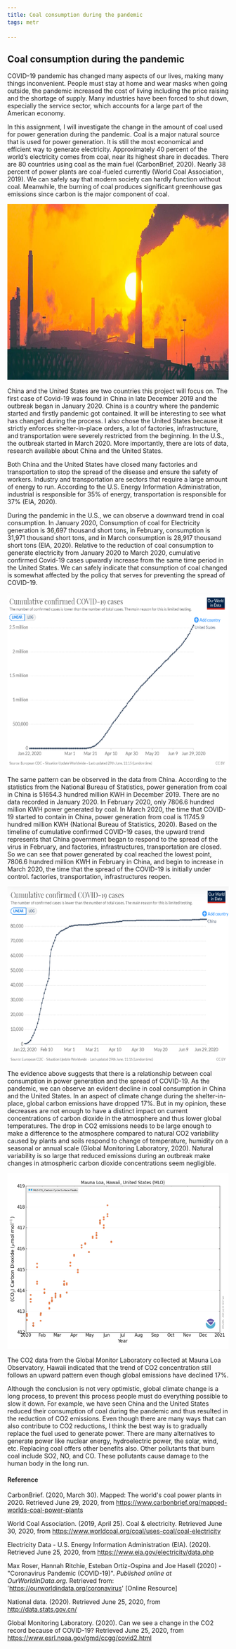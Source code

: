 ```yaml
---
title: Coal consumption during the pandemic
tags: metr

---
```


## Coal consumption during the pandemic

COVID-19 pandemic has changed many aspects of our lives, making many things inconvenient. People must stay at home and wear masks when going outside, the pandemic increased the cost of living including the price raising and the shortage of supply. Many industries have been forced to shut down, especially the service sector, which accounts for a large part of the American economy. 

 

In this assignment, I will investigate the change in the amount of coal used for power generation during the pandemic. Coal is a major natural source that is used for power generation. It is still the most economical and efficient way to generate electricity. Approximately 40 percent of the world’s electricity comes from coal, near its highest share in decades. There are 80 countries using coal as the main fuel (CarbonBrief, 2020). Nearly 38 percent of power plants are coal-fueled currently (World Coal Association, 2019). We can safely say that modern society can hardly function without coal. Meanwhile, the burning of coal produces significant greenhouse gas emissions since carbon is the major component of coal.

<img src = "/assets/images/Final_project/coal.png" width = "600" height = "400" />

China and the United States are two countries this project will focus on. The first case of Covid-19 was found in China in late December 2019 and the outbreak began in January 2020. China is a country where the pandemic started and firstly pandemic got contained. It will be interesting to see what has changed during the process. I also chose the United States because it strictly enforces shelter-in-place orders, a lot of factories, infrastructure, and transportation were severely restricted from the beginning. In the U.S., the outbreak started in March 2020. More importantly, there are lots of data, research available about China and the United States.

 

Both China and the United States have closed many factories and transportation to stop the spread of the disease and ensure the safety of workers. Industry and transportation are sectors that require a large amount of energy to run. According to the U.S. Energy Information Administration, industrial is responsible for 35% of energy, transportation is responsible for 37% (EIA, 2020). 

During the pandemic in the U.S., we can observe a downward trend in coal consumption. In January 2020, Consumption of coal for Electricity generation is 36,697 thousand short tons, in February, consumption is 31,971 thousand short tons, and in March consumption is 28,917 thousand short tons (EIA, 2020). Relative to the reduction of coal consumption to generate electricity from January 2020 to March 2020, cumulative confirmed Covid-19 cases upwardly increase from the same time period in the United States. We can safely indicate that consumption of coal changed is somewhat affected by the policy that serves for preventing the spread of COVID-19.

<img src = "/assets/images/Final_project/trend_us.png" width = "600" height = "400" />

The same pattern can be observed in the data from China. According to the statistics from the National Bureau of Statistics, power generation from coal in China is 51654.3 hundred million KWH in December 2019. There are no data recorded in January 2020. In February 2020, only 7806.6 hundred million KWH power generated by coal. In March 2020, the time that COVID-19 started to contain in China, power generation from coal is 11745.9 hundred million KWH (National Bureau of Statistics, 2020). Based on the timeline of cumulative confirmed COVID-19 cases, the upward trend represents that China government began to respond to the spread of the virus in February, and factories, infrastructures, transportation are closed. So we can see that power generated by coal reached the lowest point, 7806.6 hundred million KWH in February in China, and begin to increase in March 2020, the time that the spread of the COVID-19 is initially under control. factories, transportation, infrastructures reopen.

<img src = "/assets/images/Final_project/trend_cn.png" width = "600" height = "400" />

The evidence above suggests that there is a relationship between coal consumption in power generation and the spread of COVID-19. As the pandemic, we can observe an evident decline in coal consumption in China and the United States. In an aspect of climate change during the shelter-in-place, global carbon emissions have dropped 17%. But in my opinion, these decreases are not enough to have a distinct impact on current concentrations of carbon dioxide in the atmosphere and thus lower global temperatures. The drop in CO2 emissions needs to be large enough to make a difference to the atmosphere compared to natural CO2 variability caused by plants and soils respond to change of temperature, humidity on a seasonal or annual scale (Global Monitoring Laboratory, 2020). Natural variability is so large that reduced emissions during an outbreak make changes in atmospheric carbon dioxide concentrations seem negligible.

<img src = "/assets/images/Final_project/co2.png" width = "600" height = "400" />

The CO2 data from the Global Monitor Laboratory collected at Mauna Loa Observatory, Hawaii indicated that the trend of CO2 concentration still follows an upward pattern even though global emissions have declined 17%.

Although the conclusion is not very optimistic, global climate change is a long process, to prevent this process people must do everything possible to slow it down. For example, we have seen China and the United States reduced their consumption of coal during the pandemic and thus resulted in the reduction of CO2 emissions. Even though there are many ways that can also contribute to CO2 reductions, I think the best way is to gradually replace the fuel used to generate power. There are many alternatives to generate power like nuclear energy, hydroelectric power, the solar, wind, etc. Replacing coal offers other benefits also. Other pollutants that burn coal include SO2, NO, and CO. These pollutants cause damage to the human body in the long run.





#### Reference

CarbonBrief. (2020, March 30). Mapped: The world's coal power plants in 2020. Retrieved June 29, 2020, from https://www.carbonbrief.org/mapped-worlds-coal-power-plants

World Coal Association. (2019, April 25). Coal & electricity. Retrieved June 30, 2020, from https://www.worldcoal.org/coal/uses-coal/coal-electricity

   Electricity Data - U.S. Energy Information Administration (EIA). (2020). Retrieved June 25, 2020, from https://www.eia.gov/electricity/data.php

 

Max Roser, Hannah Ritchie, Esteban Ortiz-Ospina and Joe Hasell (2020) - "Coronavirus Pandemic (COVID-19)". *Published online at OurWorldInData.org.* Retrieved from: 'https://ourworldindata.org/coronavirus' [Online Resource]

National data. (2020). Retrieved June 25, 2020, from http://data.stats.gov.cn/

 

Global Monitoring Laboratory. (2020). Can we see a change in the CO2 record because of COVID-19? Retrieved June 25, 2020, from https://www.esrl.noaa.gov/gmd/ccgg/covid2.html